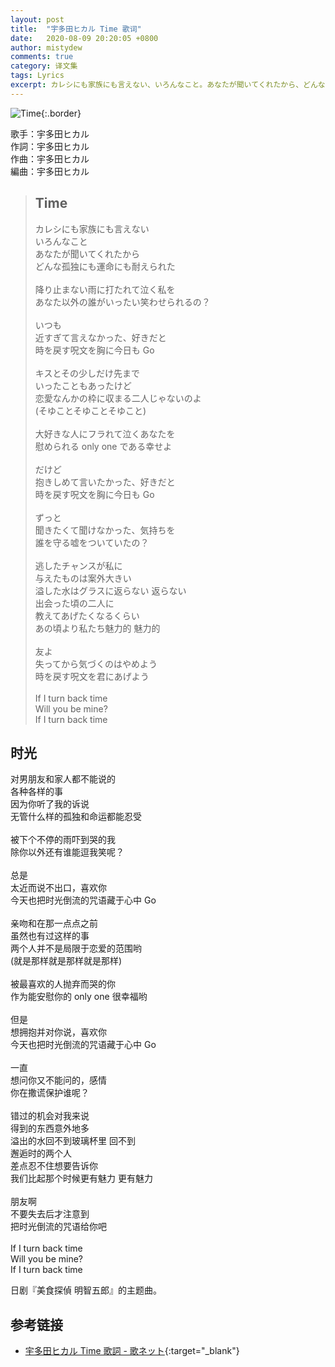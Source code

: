 ```yaml
---
layout: post
title:  "宇多田ヒカル Time 歌词"
date:   2020-08-09 20:20:05 +0800
author: mistydew
comments: true
category: 译文集
tags: Lyrics
excerpt: カレシにも家族にも言えない、いろんなこと。あなたが聞いてくれたから、どんな孤独にも運命にも耐えられた。
---
```

![Time](https://is5-ssl.mzstatic.com/image/thumb/Music123/v4/9c/9f/23/9c9f234b-f732-9efe-383e-9d6f01494891/source/600x600bb.jpg){:.border}

歌手：宇多田ヒカル<br>
作詞：宇多田ヒカル<br>
作曲：宇多田ヒカル<br>
編曲：宇多田ヒカル

<blockquote class="original">
  <h2>Time</h2>
  <p>
    カレシにも家族にも言えない<br>
    いろんなこと<br>
    あなたが聞いてくれたから<br>
    どんな孤独にも運命にも耐えられた<br>
    <br>
    降り止まない雨に打たれて泣く私を<br>
    あなた以外の誰がいったい笑わせられるの？<br>
    <br>
    いつも<br>
    近すぎて言えなかった、好きだと<br>
    時を戻す呪文を胸に今日も Go<br>
    <br>
    キスとその少しだけ先まで<br>
    いったこともあったけど<br>
    恋愛なんかの枠に収まる二人じゃないのよ<br>
    (そゆことそゆことそゆこと)<br>
    <br>
    大好きな人にフラれて泣くあなたを<br>
    慰められる only one である幸せよ<br>
    <br>
    だけど<br>
    抱きしめて言いたかった、好きだと<br>
    時を戻す呪文を胸に今日も Go<br>
    <br>
    ずっと<br>
    聞きたくて聞けなかった、気持ちを<br>
    誰を守る嘘をついていたの？<br>
    <br>
    逃したチャンスが私に<br>
    与えたものは案外大きい<br>
    溢した水はグラスに返らない 返らない<br>
    出会った頃の二人に<br>
    教えてあげたくなるくらい<br>
    あの頃より私たち魅力的 魅力的<br>
    <br>
    友よ<br>
    失ってから気づくのはやめよう<br>
    時を戻す呪文を君にあげよう<br>
    <br>
    If I turn back time<br>
    Will you be mine?<br>
    If I turn back time
  </p>
</blockquote>

<div class="translation">
  <h2>时光</h2>
  <p>
    对男朋友和家人都不能说的<br>
    各种各样的事<br>
    因为你听了我的诉说<br>
    无管什么样的孤独和命运都能忍受<br>
    <br>
    被下个不停的雨吓到哭的我<br>
    除你以外还有谁能逗我笑呢？<br>
    <br>
    总是<br>
    太近而说不出口，喜欢你<br>
    今天也把时光倒流的咒语藏于心中 Go<br>
    <br>
    亲吻和在那一点点之前<br>
    虽然也有过这样的事<br>
    两个人并不是局限于恋爱的范围哟<br>
    (就是那样就是那样就是那样)<br>
    <br>
    被最喜欢的人抛弃而哭的你<br>
    作为能安慰你的 only one 很幸福哟<br>
    <br>
    但是<br>
    想拥抱并对你说，喜欢你<br>
    今天也把时光倒流的咒语藏于心中 Go<br>
    <br>
    一直<br>
    想问你又不能问的，感情<br>
    你在撒谎保护谁呢？<br>
    <br>
    错过的机会对我来说<br>
    得到的东西意外地多<br>
    溢出的水回不到玻璃杯里 回不到<br>
    邂逅时的两个人<br>
    差点忍不住想要告诉你<br>
    我们比起那个时候更有魅力 更有魅力<br>
    <br>
    朋友啊<br>
    不要失去后才注意到<br>
    把时光倒流的咒语给你吧<br>
    <br>
    If I turn back time<br>
    Will you be mine?<br>
    If I turn back time
  </p>
</div>

日剧『美食探偵 明智五郎』的主题曲。

## 参考链接

* [宇多田ヒカル Time 歌詞 - 歌ネット](https://www.uta-net.com/song/285115/){:target="_blank"}

